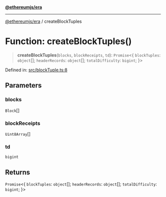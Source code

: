 [**@ethereumjs/era**](../README.md)

***

[@ethereumjs/era](../README.md) / createBlockTuples

# Function: createBlockTuples()

> **createBlockTuples**(`blocks`, `blockReceipts`, `td`): `Promise`\<\{ `blockTuples`: `object`[]; `headerRecords`: `object`[]; `totalDifficulty`: `bigint`; \}\>

Defined in: [src/blockTuple.ts:8](https://github.com/Dargon789/ethereumjs-monorepo/blob/master/packages/era/src/blockTuple.ts#L8)

## Parameters

### blocks

`Block`[]

### blockReceipts

`Uint8Array`[]

### td

`bigint`

## Returns

`Promise`\<\{ `blockTuples`: `object`[]; `headerRecords`: `object`[]; `totalDifficulty`: `bigint`; \}\>
